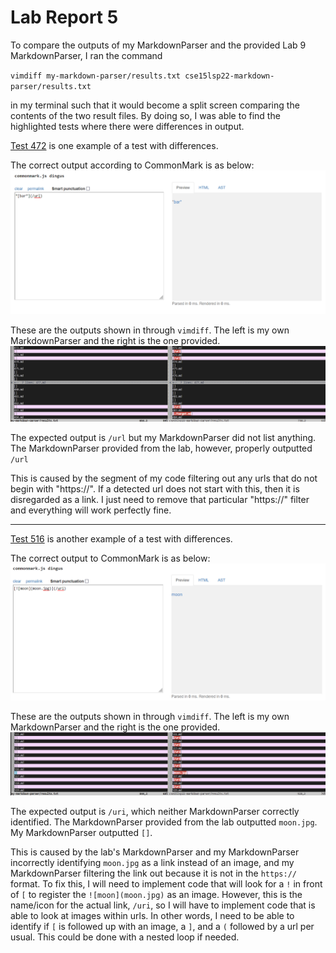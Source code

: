 # Lab Report 5

To compare the outputs of my MarkdownParser and the provided Lab 9 MarkdownParser, I ran the command

`vimdiff my-markdown-parser/results.txt cse15lsp22-markdown-parser/results.txt`

in my terminal such that it would become a split screen comparing the contents of the two result files. 
By doing so, I was able to find the highlighted tests where there were differences in output.

[Test 472](https://github.com/nidhidhamnani/markdown-parser/blob/8dd87e6914ae40a4321aac8e2483e349de40b03c/test-files/472.md) is one example of a test with differences.

The correct output according to CommonMark is as below:
![CommonMark472](CommonMark.png)

These are the outputs shown in through `vimdiff`. The left is my own MarkdownParser and the right is the one provided.
![Comparison472](comparison472.png)

The expected output is `/url` but my MarkdownParser did not list anything. The MarkdownParser provided from the lab, however,
properly outputted `/url`

This is caused by the segment of my code filtering out any urls that do not begin with "https://". If a detected url does not
start with this, then it is disregarded as a link. I just need to remove that particular "https://" filter and everything will work perfectly fine. 
***
[Test 516](https://github.com/nidhidhamnani/markdown-parser/blob/8dd87e6914ae40a4321aac8e2483e349de40b03c/test-files/516.md) is another example of a test with differences.

The correct output to CommonMark is as below:
![CommonMark516](CommonMark2.png)

These are the outputs shown in through `vimdiff`. The left is my own MarkdownParser and the right is the one provided.
![Comparison516](comparison516.png)

The expected output is `/uri`, which neither MarkdownParser correctly identified. The MarkdownParser provided from the lab
outputted `moon.jpg`. My MarkdownParser outputted `[]`.

This is caused by the lab's MarkdownParser and my MarkdownParser incorrectly identifying `moon.jpg` as a link instead of an image,
and my MarkdownParser filtering the link out because it is not in the `https://` format. To fix this, I will need to implement code
that will look for a `!` in front of `[` to register the `![moon](moon.jpg)` as an image. However, this is the name/icon for the actual link, `/uri`,
so I will have to implement code that is able to look at images within urls. In other words, I need to be able to identify if `[` is followed up with
an image, a `]`, and a `(` followed by a url per usual. This could be done with a nested loop if needed.


